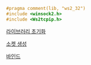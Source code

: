 ```cpp
#pragma comment(lib, "ws2_32")
#include <winsock2.h>
#include <Ws2tcpip.h>
```


[라이브러리 초기화](https://github.com/kksoo0131/Study/blob/main/IOCP/Winsock/Winsock%20%EB%9D%BC%EC%9D%B4%EB%B8%8C%EB%9F%AC%EB%A6%AC%20%EC%B4%88%EA%B8%B0%ED%99%94.cpp)

[소켓 생성](https://github.com/kksoo0131/Study/blob/main/IOCP/Winsock/Winsock%20%EC%86%8C%EC%BC%93%20%EC%83%9D%EC%84%B1.cpp)

[바인드](https://github.com/kksoo0131/Study/new/main/IOCP/Winsock)

